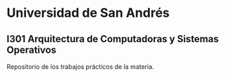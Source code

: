 # Universidad de San Andrés
## I301 Arquitectura de Computadoras y Sistemas Operativos
Repositorio de los trabajos prácticos de la materia.
